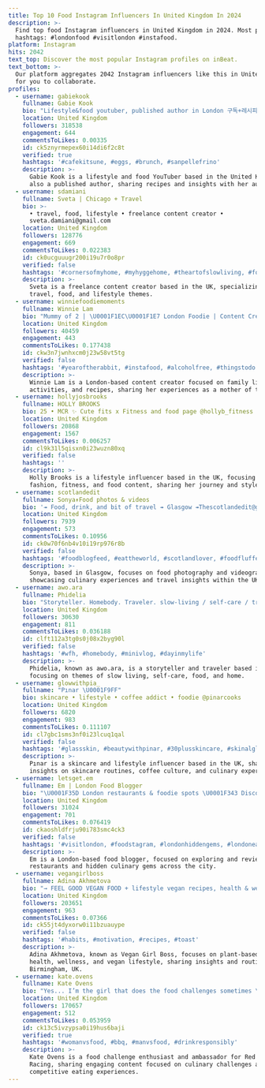 ```yaml
---
title: Top 10 Food Instagram Influencers In United Kingdom In 2024
description: >-
  Find top food Instagram influencers in United Kingdom in 2024. Most popular
  hashtags: #londonfood #visitlondon #instafood.
platform: Instagram
hits: 2042
text_top: Discover the most popular Instagram profiles on inBeat.
text_bottom: >-
  Our platform aggregates 2042 Instagram influencers like this in United Kingdom
  for you to collaborate.
profiles:
  - username: gabiekook
    fullname: Gabie Kook
    bio: "Lifestyle&food youtuber, published author in London 구독+레시피북 링크\U0001F447\U0001F3FCmy channel&book links\U0001F447\U0001F3FC 유튜브 133만 패밀리와 함께해요! become a part of the 1.33mil family \U0001F970"
    location: United Kingdom
    followers: 318538
    engagement: 644
    commentsToLikes: 0.00335
    id: ck5znyrmepex60i14di6f2c8t
    verified: true
    hashtags: '#cafekitsune, #eggs, #brunch, #sanpellefrino'
    description: >-
      Gabie Kook is a lifestyle and food YouTuber based in the United Kingdom,
      also a published author, sharing recipes and insights with her audience.
  - username: sdamiani
    fullname: Sveta | Chicago + Travel
    bio: >-
      • travel, food, lifestyle • freelance content creator •
      sveta.damiani@gmail.com
    location: United Kingdom
    followers: 128776
    engagement: 669
    commentsToLikes: 0.022383
    id: ck0ucguuugr200i19u7r0o8pr
    verified: false
    hashtags: '#cornersofmyhome, #myhyggehome, #theartofslowliving, #foundandchairished'
    description: >-
      Sveta is a freelance content creator based in the UK, specializing in
      travel, food, and lifestyle themes.
  - username: winniefoodiemoments
    fullname: Winnie Lam
    bio: "Mummy of 2 | \U0001F1EC\U0001F1E7 London Foodie | Content Creator | Family | lifestyle | Activities | Recipes Email for Brand Partnerships:winniefoodiemoments@gmail.com"
    location: United Kingdom
    followers: 40459
    engagement: 443
    commentsToLikes: 0.177438
    id: ckw3n7jwnhxcm0j23w58vt5tg
    verified: false
    hashtags: '#yearoftherabbit, #instafood, #alcoholfree, #thingstodo'
    description: >-
      Winnie Lam is a London-based content creator focused on family lifestyle,
      activities, and recipes, sharing her experiences as a mother of two.
  - username: hollyjosbrooks
    fullname: HOLLY BROOKS
    bio: 25 • MCR ✨ Cute fits x Fitness and food page @hollyb_fitness
    location: United Kingdom
    followers: 20868
    engagement: 1567
    commentsToLikes: 0.006257
    id: cl9k31l5qisxn0i23wuzn80xq
    verified: false
    hashtags: ''
    description: >-
      Holly Brooks is a lifestyle influencer based in the UK, focusing on
      fashion, fitness, and food content, sharing her journey and style tips.
  - username: scotlandedit
    fullname: Sonya↟Food photos & videos
    bio: '↠ Food, drink, and bit of travel ↠ Glasgow ↠Thescotlandedit@gmail.com'
    location: United Kingdom
    followers: 7939
    engagement: 573
    commentsToLikes: 0.10956
    id: ck0w70f6nb4v10i19rp976r8b
    verified: false
    hashtags: '#foodblogfeed, #eattheworld, #scotlandlover, #foodfluffer'
    description: >-
      Sonya, based in Glasgow, focuses on food photography and videography,
      showcasing culinary experiences and travel insights within the UK.
  - username: awo.ara
    fullname: Phidelia
    bio: "Storyteller. Homebody. Traveler. slow-living / self-care / travel / food / home\U0001F9D8\U0001F3FE‍♀️\U0001F331✈️\U0001F3E1 Tiktok: nodramajustvibes \U0001F4E7 theawoarabrand@gmail.com"
    location: United Kingdom
    followers: 30630
    engagement: 811
    commentsToLikes: 0.036188
    id: clft112a3tg0s0j08x2byg90l
    verified: false
    hashtags: '#wfh, #homebody, #minivlog, #dayinmylife'
    description: >-
      Phidelia, known as awo.ara, is a storyteller and traveler based in the UK,
      focusing on themes of slow living, self-care, food, and home.
  - username: glowwithpia_
    fullname: "Pınar \U0001F9FF"
    bio: skincare • lifestyle • coffee addict • foodie @pinarcooks
    location: United Kingdom
    followers: 6820
    engagement: 983
    commentsToLikes: 0.111107
    id: cl7gbc1sms3nf0i23lcuq1qal
    verified: false
    hashtags: '#glassskin, #beautywithpinar, #30plusskincare, #skinalglowrithm'
    description: >-
      Pınar is a skincare and lifestyle influencer based in the UK, sharing
      insights on skincare routines, coffee culture, and culinary experiences.
  - username: letsget.em
    fullname: Em | London Food Blogger
    bio: "\U0001F35D London restaurants & foodie spots \U0001F343 Discovering wholesome corners of the city \U0001F48C itsletsget.em@gmail.com"
    location: United Kingdom
    followers: 31024
    engagement: 701
    commentsToLikes: 0.076419
    id: ckaoshldfrju90i783smc4ck3
    verified: false
    hashtags: '#visitlondon, #foodstagram, #londonhiddengems, #londoneater'
    description: >-
      Em is a London-based food blogger, focused on exploring and reviewing
      restaurants and hidden culinary gems across the city.
  - username: vegangirlboss
    fullname: Adina Akhmetova
    bio: "→ FEEL GOOD VEGAN FOOD + lifestyle vegan recipes, health & wellness, daily routines \U0001F4CD Birmingham, UK ✉️ vegangirlboss@gmail.com"
    location: United Kingdom
    followers: 203651
    engagement: 963
    commentsToLikes: 0.07366
    id: ck55jt4dyxorw0i11bzuauype
    verified: false
    hashtags: '#habits, #motivation, #recipes, #toast'
    description: >-
      Adina Akhmetova, known as Vegan Girl Boss, focuses on plant-based recipes,
      health, wellness, and vegan lifestyle, sharing insights and routines from
      Birmingham, UK.
  - username: kate.ovens
    fullname: Kate Ovens
    bio: "Yes... I’m the girl that does the food challenges sometimes \U0001F602\U0001F354 @redbullracing ambassador \U0001F3CE️ Kate.ovens@hotmail.com"
    location: United Kingdom
    followers: 170657
    engagement: 512
    commentsToLikes: 0.053959
    id: ck13c5ivzypsa0i19hus6baji
    verified: true
    hashtags: '#womanvsfood, #bbq, #manvsfood, #drinkresponsibly'
    description: >-
      Kate Ovens is a food challenge enthusiast and ambassador for Red Bull
      Racing, sharing engaging content focused on culinary challenges and
      competitive eating experiences.
---
```


